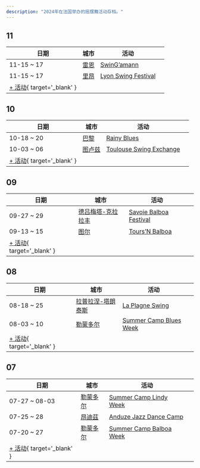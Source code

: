 ```yaml
---
description: "2024年在法国举办的摇摆舞活动存档。"
---
```


## 11

| 日期 | 城市 | 活动 | |
| --- | --- | --- | --- |
| 11-15 ~ 17 | [雷恩](by_city.md#rennes) | [SwinG’amann](swingamann-2024.md) |  |
| 11-15 ~ 17 | [里昂](by_city.md#lyon) | [Lyon Swing Festival](lyon-swing-festival-2024.md) |  |
| [+ 活动](https://github.com/swingdance/events/issues/new?assignees=&labels=add+event&projects=&template=02-add_entity.yml&title=%5B2024%2Ffr_FR%5D%20%3CName%3E&region=fr_FR&province=&city=&org_id=&date_starts=2024-11-&date_ends=2024-11-){ target='_blank' }

## 10

| 日期 | 城市 | 活动 | |
| --- | --- | --- | --- |
| 10-18 ~ 20 | [巴黎](by_city.md#paris) | [Rainy Blues](rainy-blues-2024.md) |  |
| 10-03 ~ 06 | [图卢兹](by_city.md#toulouse) | [Toulouse Swing Exchange](toulouse-swing-exchange-2024.md) |  |
| [+ 活动](https://github.com/swingdance/events/issues/new?assignees=&labels=add+event&projects=&template=02-add_entity.yml&title=%5B2024%2Ffr_FR%5D%20%3CName%3E&region=fr_FR&province=&city=&org_id=&date_starts=2024-10-&date_ends=2024-10-){ target='_blank' }

## 09

| 日期 | 城市 | 活动 | |
| --- | --- | --- | --- |
| 09-27 ~ 29 | [德吕梅塔-克拉拉丰](by_city.md#drumettaz-clarafond) | [Savoie Balboa Festival](savoie-balboa-festival-2024.md) |  |
| 09-13 ~ 15 | [图尔](by_city.md#tours) | [Tours’N Balboa](tours-n-balboa-2024.md) |  |
| [+ 活动](https://github.com/swingdance/events/issues/new?assignees=&labels=add+event&projects=&template=02-add_entity.yml&title=%5B2024%2Ffr_FR%5D%20%3CName%3E&region=fr_FR&province=&city=&org_id=&date_starts=2024-09-&date_ends=2024-09-){ target='_blank' }

## 08

| 日期 | 城市 | 活动 | |
| --- | --- | --- | --- |
| 08-18 ~ 25 | [拉普拉涅-塔朗泰斯](by_city.md#la-plagne-tarentaise) | [La Plagne Swing](la-plagne-swing-2024.md) |  |
| 08-03 ~ 10 | [勒蒙多尔](by_city.md#le-mont-dore) | [Summer Camp Blues Week](summer-camp-blues-week-2024.md) |  |
| [+ 活动](https://github.com/swingdance/events/issues/new?assignees=&labels=add+event&projects=&template=02-add_entity.yml&title=%5B2024%2Ffr_FR%5D%20%3CName%3E&region=fr_FR&province=&city=&org_id=&date_starts=2024-08-&date_ends=2024-08-){ target='_blank' }

## 07

| 日期 | 城市 | 活动 | |
| --- | --- | --- | --- |
| 07-27 ~ 08-03 | [勒蒙多尔](by_city.md#le-mont-dore) | [Summer Camp Lindy Week](summer-camp-lindy-week-2024.md) |  |
| 07-25 ~ 28 | [昂迪茲](by_city.md#anduze) | [Anduze Jazz Dance Camp](anduze-jazz-dance-camp-2024.md) |  |
| 07-20 ~ 27 | [勒蒙多尔](by_city.md#le-mont-dore) | [Summer Camp Balboa Week](summer-camp-balboa-week-2024.md) |  |
| [+ 活动](https://github.com/swingdance/events/issues/new?assignees=&labels=add+event&projects=&template=02-add_entity.yml&title=%5B2024%2Ffr_FR%5D%20%3CName%3E&region=fr_FR&province=&city=&org_id=&date_starts=2024-07-&date_ends=2024-07-){ target='_blank' }
